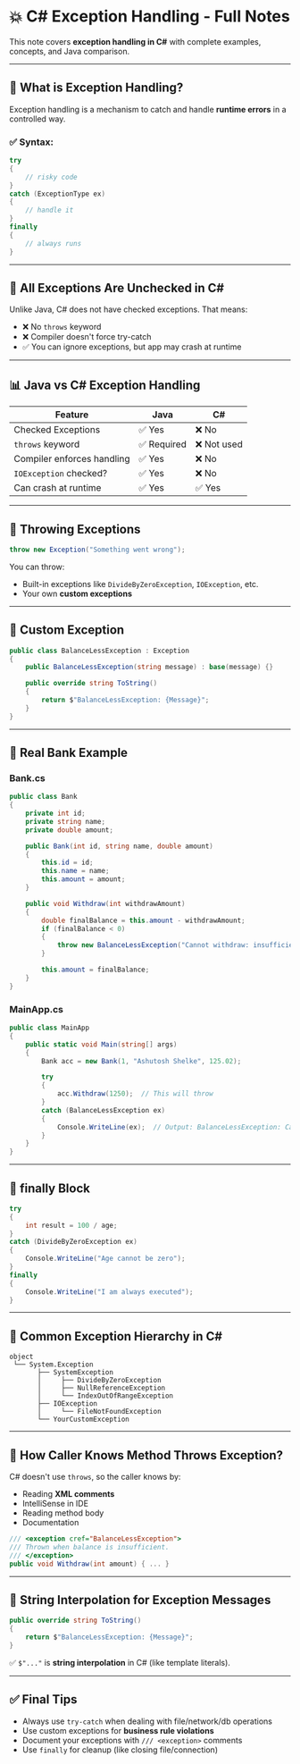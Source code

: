 # 💥 C# Exception Handling - Full Notes

This note covers **exception handling in C#** with complete examples, concepts, and Java comparison.

---

## 📌 What is Exception Handling?

Exception handling is a mechanism to catch and handle **runtime errors** in a controlled way.

### ✅ Syntax:
```csharp
try
{
    // risky code
}
catch (ExceptionType ex)
{
    // handle it
}
finally
{
    // always runs
}
```

---

## 🚫 All Exceptions Are Unchecked in C#

Unlike Java, C# does not have checked exceptions. That means:

- ❌ No `throws` keyword  
- ❌ Compiler doesn't force try-catch  
- ✅ You can ignore exceptions, but app may crash at runtime

---

## 📊 Java vs C# Exception Handling

| Feature                         | Java        | C#         |
|--------------------------------|-------------|------------|
| Checked Exceptions             | ✅ Yes      | ❌ No      |
| `throws` keyword               | ✅ Required | ❌ Not used |
| Compiler enforces handling     | ✅ Yes      | ❌ No       |
| `IOException` checked?         | ✅ Yes      | ❌ No       |
| Can crash at runtime           | ✅ Yes      | ✅ Yes      |

---

## 🔹 Throwing Exceptions

```csharp
throw new Exception("Something went wrong");
```

You can throw:

- Built-in exceptions like `DivideByZeroException`, `IOException`, etc.  
- Your own **custom exceptions**

---

## 🔨 Custom Exception

```csharp
public class BalanceLessException : Exception
{
    public BalanceLessException(string message) : base(message) {}

    public override string ToString()
    {
        return $"BalanceLessException: {Message}";
    }
}
```

---

## 🏦 Real Bank Example

### Bank.cs
```csharp
public class Bank
{
    private int id;
    private string name;
    private double amount;

    public Bank(int id, string name, double amount)
    {
        this.id = id;
        this.name = name;
        this.amount = amount;
    }

    public void Withdraw(int withdrawAmount)
    {
        double finalBalance = this.amount - withdrawAmount;
        if (finalBalance < 0)
        {
            throw new BalanceLessException("Cannot withdraw: insufficient balance.");
        }

        this.amount = finalBalance;
    }
}
```

### MainApp.cs
```csharp
public class MainApp
{
    public static void Main(string[] args)
    {
        Bank acc = new Bank(1, "Ashutosh Shelke", 125.02);

        try
        {
            acc.Withdraw(1250);  // This will throw
        }
        catch (BalanceLessException ex)
        {
            Console.WriteLine(ex);  // Output: BalanceLessException: Cannot withdraw...
        }
    }
}
```

---

## 🔁 finally Block

```csharp
try
{
    int result = 100 / age;
}
catch (DivideByZeroException ex)
{
    Console.WriteLine("Age cannot be zero");
}
finally
{
    Console.WriteLine("I am always executed");
}
```

---

## 📘 Common Exception Hierarchy in C#

```
object
 └── System.Exception
       ├── SystemException
       │     ├── DivideByZeroException
       │     ├── NullReferenceException
       │     └── IndexOutOfRangeException
       ├── IOException
       │     └── FileNotFoundException
       └── YourCustomException
```

---

## 🎯 How Caller Knows Method Throws Exception?

C# doesn't use `throws`, so the caller knows by:

- Reading **XML comments**
- IntelliSense in IDE
- Reading method body
- Documentation

```csharp
/// <exception cref="BalanceLessException">
/// Thrown when balance is insufficient.
/// </exception>
public void Withdraw(int amount) { ... }
```

---

## 🔎 String Interpolation for Exception Messages

```csharp
public override string ToString()
{
    return $"BalanceLessException: {Message}";
}
```

✅ `$"..."` is **string interpolation** in C# (like template literals).

---

## ✅ Final Tips

- Always use `try-catch` when dealing with file/network/db operations  
- Use custom exceptions for **business rule violations**  
- Document your exceptions with `/// <exception>` comments  
- Use `finally` for cleanup (like closing file/connection)